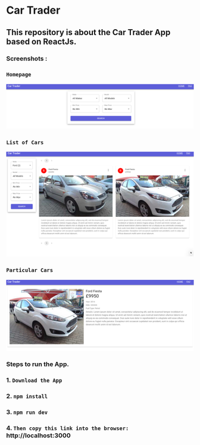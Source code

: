 # Car Trader
## This repository is about the Car Trader App based on ReactJs.

### Screenshots :

### ``` Homepage ```
<div>
  <img src="screenshots/Homepage.png">
  </div>
  
### ``` List of Cars ```
<div>
  <img src="screenshots/ListCars.png">
  </div>
  
### ``` Particular Cars ```
<div>
  <img src="screenshots/particularCar.png">
  </div>

### Steps to run the App.

### 1. ``` Download the App ```
### 2. ``` npm install ```
### 3. ``` npm run dev ```
### 4. ``` Then copy this link into the browser: ``` http://localhost:3000

